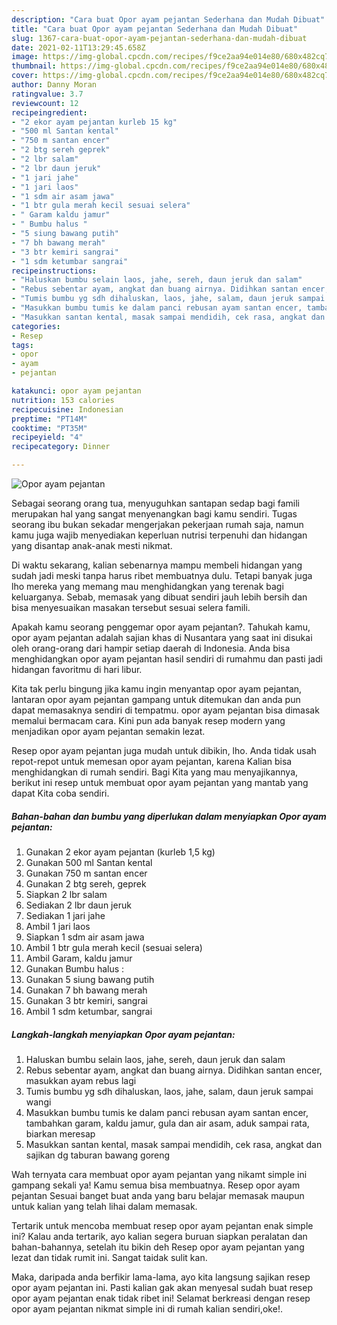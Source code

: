 ```yaml
---
description: "Cara buat Opor ayam pejantan Sederhana dan Mudah Dibuat"
title: "Cara buat Opor ayam pejantan Sederhana dan Mudah Dibuat"
slug: 1367-cara-buat-opor-ayam-pejantan-sederhana-dan-mudah-dibuat
date: 2021-02-11T13:29:45.658Z
image: https://img-global.cpcdn.com/recipes/f9ce2aa94e014e80/680x482cq70/opor-ayam-pejantan-foto-resep-utama.jpg
thumbnail: https://img-global.cpcdn.com/recipes/f9ce2aa94e014e80/680x482cq70/opor-ayam-pejantan-foto-resep-utama.jpg
cover: https://img-global.cpcdn.com/recipes/f9ce2aa94e014e80/680x482cq70/opor-ayam-pejantan-foto-resep-utama.jpg
author: Danny Moran
ratingvalue: 3.7
reviewcount: 12
recipeingredient:
- "2 ekor ayam pejantan kurleb 15 kg"
- "500 ml Santan kental"
- "750 m santan encer"
- "2 btg sereh geprek"
- "2 lbr salam"
- "2 lbr daun jeruk"
- "1 jari jahe"
- "1 jari laos"
- "1 sdm air asam jawa"
- "1 btr gula merah kecil sesuai selera"
- " Garam kaldu jamur"
- " Bumbu halus "
- "5 siung bawang putih"
- "7 bh bawang merah"
- "3 btr kemiri sangrai"
- "1 sdm ketumbar sangrai"
recipeinstructions:
- "Haluskan bumbu selain laos, jahe, sereh, daun jeruk dan salam"
- "Rebus sebentar ayam, angkat dan buang airnya. Didihkan santan encer, masukkan ayam rebus lagi"
- "Tumis bumbu yg sdh dihaluskan, laos, jahe, salam, daun jeruk sampai wangi"
- "Masukkan bumbu tumis ke dalam panci rebusan ayam santan encer, tambahkan garam, kaldu jamur, gula dan air asam, aduk sampai rata, biarkan meresap"
- "Masukkan santan kental, masak sampai mendidih, cek rasa, angkat dan sajikan dg taburan bawang goreng"
categories:
- Resep
tags:
- opor
- ayam
- pejantan

katakunci: opor ayam pejantan 
nutrition: 153 calories
recipecuisine: Indonesian
preptime: "PT14M"
cooktime: "PT35M"
recipeyield: "4"
recipecategory: Dinner

---
```



![Opor ayam pejantan](https://img-global.cpcdn.com/recipes/f9ce2aa94e014e80/680x482cq70/opor-ayam-pejantan-foto-resep-utama.jpg)

Sebagai seorang orang tua, menyuguhkan santapan sedap bagi famili merupakan hal yang sangat menyenangkan bagi kamu sendiri. Tugas seorang ibu bukan sekadar mengerjakan pekerjaan rumah saja, namun kamu juga wajib menyediakan keperluan nutrisi terpenuhi dan hidangan yang disantap anak-anak mesti nikmat.

Di waktu  sekarang, kalian sebenarnya mampu membeli hidangan yang sudah jadi meski tanpa harus ribet membuatnya dulu. Tetapi banyak juga lho mereka yang memang mau menghidangkan yang terenak bagi keluarganya. Sebab, memasak yang dibuat sendiri jauh lebih bersih dan bisa menyesuaikan masakan tersebut sesuai selera famili. 



Apakah kamu seorang penggemar opor ayam pejantan?. Tahukah kamu, opor ayam pejantan adalah sajian khas di Nusantara yang saat ini disukai oleh orang-orang dari hampir setiap daerah di Indonesia. Anda bisa menghidangkan opor ayam pejantan hasil sendiri di rumahmu dan pasti jadi hidangan favoritmu di hari libur.

Kita tak perlu bingung jika kamu ingin menyantap opor ayam pejantan, lantaran opor ayam pejantan gampang untuk ditemukan dan anda pun dapat memasaknya sendiri di tempatmu. opor ayam pejantan bisa dimasak memalui bermacam cara. Kini pun ada banyak resep modern yang menjadikan opor ayam pejantan semakin lezat.

Resep opor ayam pejantan juga mudah untuk dibikin, lho. Anda tidak usah repot-repot untuk memesan opor ayam pejantan, karena Kalian bisa menghidangkan di rumah sendiri. Bagi Kita yang mau menyajikannya, berikut ini resep untuk membuat opor ayam pejantan yang mantab yang dapat Kita coba sendiri.

<!--inarticleads1-->

##### Bahan-bahan dan bumbu yang diperlukan dalam menyiapkan Opor ayam pejantan:

1. Gunakan 2 ekor ayam pejantan (kurleb 1,5 kg)
1. Gunakan 500 ml Santan kental
1. Gunakan 750 m santan encer
1. Gunakan 2 btg sereh, geprek
1. Siapkan 2 lbr salam
1. Sediakan 2 lbr daun jeruk
1. Sediakan 1 jari jahe
1. Ambil 1 jari laos
1. Siapkan 1 sdm air asam jawa
1. Ambil 1 btr gula merah kecil (sesuai selera)
1. Ambil  Garam, kaldu jamur
1. Gunakan  Bumbu halus :
1. Gunakan 5 siung bawang putih
1. Gunakan 7 bh bawang merah
1. Gunakan 3 btr kemiri, sangrai
1. Ambil 1 sdm ketumbar, sangrai




<!--inarticleads2-->

##### Langkah-langkah menyiapkan Opor ayam pejantan:

1. Haluskan bumbu selain laos, jahe, sereh, daun jeruk dan salam
1. Rebus sebentar ayam, angkat dan buang airnya. Didihkan santan encer, masukkan ayam rebus lagi
1. Tumis bumbu yg sdh dihaluskan, laos, jahe, salam, daun jeruk sampai wangi
1. Masukkan bumbu tumis ke dalam panci rebusan ayam santan encer, tambahkan garam, kaldu jamur, gula dan air asam, aduk sampai rata, biarkan meresap
1. Masukkan santan kental, masak sampai mendidih, cek rasa, angkat dan sajikan dg taburan bawang goreng




Wah ternyata cara membuat opor ayam pejantan yang nikamt simple ini gampang sekali ya! Kamu semua bisa membuatnya. Resep opor ayam pejantan Sesuai banget buat anda yang baru belajar memasak maupun untuk kalian yang telah lihai dalam memasak.

Tertarik untuk mencoba membuat resep opor ayam pejantan enak simple ini? Kalau anda tertarik, ayo kalian segera buruan siapkan peralatan dan bahan-bahannya, setelah itu bikin deh Resep opor ayam pejantan yang lezat dan tidak rumit ini. Sangat taidak sulit kan. 

Maka, daripada anda berfikir lama-lama, ayo kita langsung sajikan resep opor ayam pejantan ini. Pasti kalian gak akan menyesal sudah buat resep opor ayam pejantan enak tidak ribet ini! Selamat berkreasi dengan resep opor ayam pejantan nikmat simple ini di rumah kalian sendiri,oke!.

